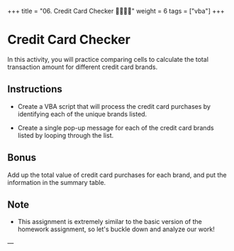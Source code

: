 +++
title = "06. Credit Card Checker 👩‍🎓👨‍🎓"
weight = 6
tags = ["vba"] 
+++



# Credit Card Checker

In this activity, you will practice comparing cells to calculate the total transaction amount for different credit card brands.

## Instructions

* Create a VBA script that will process the credit card purchases by identifying each of the unique brands listed.

* Create a single pop-up message for each of the credit card brands listed by looping through the list.

## Bonus

Add up the total value of credit card purchases for each brand, and put the information in the summary table.


## Note

* This assignment is extremely similar to the basic version of the homework assignment, so let's buckle down and analyze our work!

—